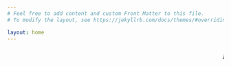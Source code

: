 ```yaml
---
# Feel free to add content and custom Front Matter to this file.
# To modify the layout, see https://jekyllrb.com/docs/themes/#overriding-theme-defaults

layout: home
---
```

<html>

<head>
<link rel="stylesheet" href="{{- 'assets/css/main.css' | relative_url -}}" />
<link rel="stylesheet" href="{{- 'assets/css/style.css' | relative_url -}}" />

</head>
<body>
<marquee style="color:black;font-size: 20pt" behavior="scroll" direction="left"><i> hey Welcome to my blog site!</I></marquee>

</body>
</html>
